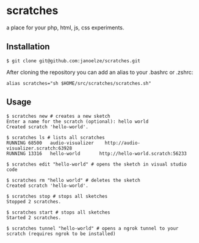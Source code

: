 # scratches

a place for your php, html, js, css experiments.

## Installation

```
$ git clone git@github.com:janoelze/scratches.git
```

After cloning the repository you can add an alias to your .bashrc or .zshrc:

```
alias scratches="sh $HOME/src/scratches/scratches.sh"
```

## Usage

```
$ scratches new # creates a new sketch
Enter a name for the scratch (optional): hello world
Created scratch 'hello-world'.
```

```
$ scratches ls # lists all scratches
RUNNING	68500	audio-visualizer	http://audio-visualizer.scratch:63928
RUNNING	13316	hello-world	      http://hello-world.scratch:56233
```

```
$ scratches edit "hello-world" # opens the sketch in visual studio code
```

```
$ scratches rm "hello world" # deletes the sketch
Created scratch 'hello-world'.
```

```
$ scratches stop # stops all sketches
Stopped 2 scratches.
```

```
$ scratches start # stops all sketches
Started 2 scratches.
```

```
$ scratches tunnel "hello-world" # opens a ngrok tunnel to your scratch (requires ngrok to be installed)
```